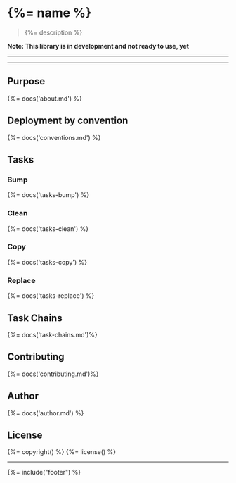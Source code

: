 # {%= name %}

> {%= description %}

**Note: This library is in development and not ready to use, yet**

---

<!-- toc -->

---

## Purpose
{%= docs('about.md') %}

## Deployment by convention
{%= docs('conventions.md') %}

## Tasks
### Bump
{%= docs('tasks-bump') %}

### Clean
{%= docs('tasks-clean') %}

### Copy
{%= docs('tasks-copy') %}

### Replace
{%= docs('tasks-replace') %}

## Task Chains
{%= docs('task-chains.md')%}

## Contributing
{%= docs('contributing.md')%}


## Author
{%= docs('author.md') %}

## License
{%= copyright() %}
{%= license() %}

***

{%= include("footer") %}
